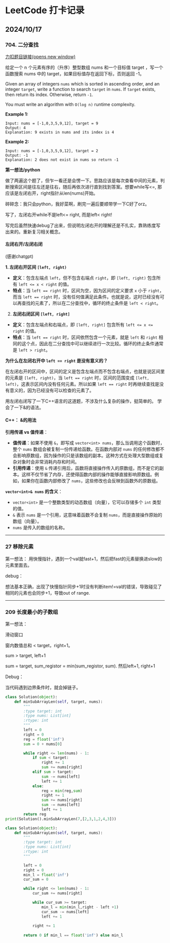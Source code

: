 # LeetCode 打卡记录

## 2024/10/17

###  704. 二分查找

[力扣题目链接(opens new window)](https://leetcode.cn/problems/binary-search/)

给定一个 n 个元素有序的（升序）整型数组 nums 和一个目标值 target  ，写一个函数搜索 nums 中的 target，如果目标值存在返回下标，否则返回 -1。

Given an array of integers `nums` which is sorted in ascending order, and an integer `target`, write a function to search `target` in `nums`. If `target` exists, then return its index. Otherwise, return `-1`.

You must write an algorithm with `O(log n)` runtime complexity.

**Example 1:**

```
Input: nums = [-1,0,3,5,9,12], target = 9
Output: 4
Explanation: 9 exists in nums and its index is 4
```

**Example 2:**

```
Input: nums = [-1,0,3,5,9,12], target = 2
Output: -1
Explanation: 2 does not exist in nums so return -1
```



**第一想法/python**

做了两遍这个题了，但乍一看还是会愣一下。思路应该是每次查看中间的元素，判断搜索区间是往左还是往右，随后再依次进行直到找到答案。想要while写<=, 那应该是左闭右开，right指针从len(nums)开始。

碎碎念：我只会python，我好菜啊，刷完一遍后要顺带学一下C好了orz。



写了，左闭右开while不是left<= right, 而是left< right!

写完后虽然快速debug了出来，但说明左闭右开的理解还是不扎实，靠熟练度写出来的。重新复习相关概念。



#### **左闭右开/左闭右闭** 

(感谢chatgpt)

**1. 左闭右开区间 `[left, right)`**

- **定义**：包含左端点 `left`，但不包含右端点 `right`，即 `[left, right)` 包含所有 `left <= x < right` 的值。
- **特点**：当 `left == right` 时，区间为空，因为区间的定义要求 `x` 小于 `right`，而当 `left == right` 时，没有任何值满足此条件。也就是说，这时已经没有可以再查找的元素了，所以在二分查找中，循环的终止条件是 `left < right`。

2. **左闭右闭区间 `[left, right]`**

- **定义**：包含左端点和右端点，即 `[left, right]` 包含所有 `left <= x <= right` 的值。
- **特点**：当 `left == right` 时，区间依然包含一个元素，就是 `left` 和 `right` 相同的这个点，因此在二分查找中可以继续进行一次比较。循环的终止条件通常是 `left > right`。

**为什么在左闭右开中 `left == right` 是没有意义的？**

在左闭右开的区间中，区间的定义是包含左端点而不包含右端点，也就是说区间里的元素是 `[left, right)`，当 `left == right` 时，区间的范围变成 `[left, left)`，这表示区间内没有任何元素。所以如果 `left == right` 时再继续查找是没有意义的，因为已经没有可以检查的元素了。



用左闭右闭写了一下C++语言的这道题，不涉及什么复杂的操作，挺简单的。 学会了一下&的语法。



#### C++： &的用法

**引用传递 vs 值传递**：

- **值传递**：如果不使用 `&`，即写成 `vector<int> nums`，那么当调用这个函数时，整个 `nums` 数组会被复制一份传递给函数。在函数内部对 `nums` 的任何修改都不会影响原数组，因为操作的只是该数组的副本。这种方式在处理大型数组或复杂对象时会非常消耗内存和时间。
- **引用传递**：使用 `&` 传递引用后，函数将直接操作传入的原数组，而不是它的副本。这样不仅节省了内存，还使得函数内部的操作能够直接影响原数组。例如，如果你在函数内部修改了 `nums`，这些修改也会反映到函数外的原数组。

**`vector<int>& nums` 的含义**：

- `vector<int>` 是一个整数类型的动态数组（向量），它可以存储多个 `int` 类型的值。
- `&` 表示 `nums` 是一个引用，这意味着函数不会复制 `nums`，而是直接操作原始的数组（向量）。
- `nums` 是传入的数组的名称。



------

### 27 移除元素



第一想法：
用快慢指针，遇到一个val就fast+1，然后把fast的元素替换进slow的元素里面去。

debug：

想法基本正确，出现了快慢指针同步+1时没有判断item!=val的错误，导致碰见了相同的元素也会同步+1，导致out of range.



-----



### 209 长度最小的子数组

第一想法：

滑动窗口

窗内数值总和 < target，right+1。

sum > target, left+1

sum = target, sum_registor = min(sum_registor, sum). 然后left+1, right+1



Debug：

当代码遇到边界条件时，就会掉链子。



```python
class Solution(object):
    def minSubArrayLen(self, target, nums):
        """
        :type target: int
        :type nums: List[int]
        :rtype: int
        """
        left = 0
        right = 0
        reg = float('inf')
        sum = 0 + nums[0]

        while right <= len(nums) - 1:
            if sum < target:
                right += 1
                sum += nums[right]
            elif sum > target:
                sum -= nums[left]
                left += 1
            else:
                reg = min(reg,sum)
                right += 1
                sum += nums[right]
                sum -= nums[left]
                left += 1
        return reg
print(Solution().minSubArrayLen(7,[2,3,1,2,4,3]))
```



```python
class Solution(object):
    def minSubArrayLen(self, target, nums):
        """
        :type target: int
        :type nums: List[int]
        :rtype: int
        """

        left = 0
        right = 0
        min_l = float('inf')
        cur_sum = 0

        while right <= len(nums) - 1:
            cur_sum += nums[right]

            while cur_sum >= target:
                min_l = min(min_l,right - left +1)
                cur_sum -= nums[left]
                left += 1
            
            right += 1
        
        return 0 if min_l == float('inf') else min_l

```

